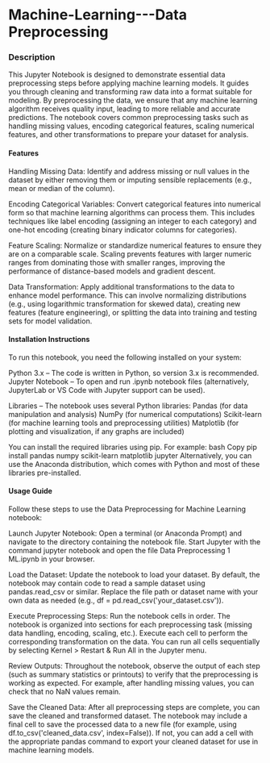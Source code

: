 # Machine-Learning---Data Preprocessing

### Description

This Jupyter Notebook is designed to demonstrate essential data preprocessing steps before applying machine learning models. It guides you through cleaning and transforming raw data into a format suitable for modeling. By preprocessing the data, we ensure that any machine learning algorithm receives quality input, leading to more reliable and accurate predictions. The notebook covers common preprocessing tasks such as handling missing values, encoding categorical features, scaling numerical features, and other transformations to prepare your dataset for analysis.

#### Features
Handling Missing Data: Identify and address missing or null values in the dataset by either removing them or imputing sensible replacements (e.g., mean or median of the column).

Encoding Categorical Variables: Convert categorical features into numerical form so that machine learning algorithms can process them. This includes techniques like label encoding (assigning an integer to each category) and one-hot encoding (creating binary indicator columns for categories).

Feature Scaling: Normalize or standardize numerical features to ensure they are on a comparable scale. Scaling prevents features with larger numeric ranges from dominating those with smaller ranges, improving the performance of distance-based models and gradient descent.

Data Transformation: Apply additional transformations to the data to enhance model performance. This can involve normalizing distributions (e.g., using logarithmic transformation for skewed data), creating new features (feature engineering), or splitting the data into training and testing sets for model validation.

#### Installation Instructions
To run this notebook, you need the following installed on your system:

Python 3.x – The code is written in Python, so version 3.x is recommended.
Jupyter Notebook – To open and run .ipynb notebook files (alternatively, JupyterLab or VS Code with Jupyter support can be used).

Libraries – The notebook uses several Python libraries:
Pandas (for data manipulation and analysis)
NumPy (for numerical computations)
Scikit-learn (for machine learning tools and preprocessing utilities)
Matplotlib (for plotting and visualization, if any graphs are included)

You can install the required libraries using pip. For example:
bash
Copy
pip install pandas numpy scikit-learn matplotlib jupyter
Alternatively, you can use the Anaconda distribution, which comes with Python and most of these libraries pre-installed.

#### Usage Guide
Follow these steps to use the Data Preprocessing for Machine Learning notebook:

Launch Jupyter Notebook: Open a terminal (or Anaconda Prompt) and navigate to the directory containing the notebook file. Start Jupyter with the command jupyter notebook and open the file Data Preprocessing 1 ML.ipynb in your browser.

Load the Dataset: Update the notebook to load your dataset. By default, the notebook may contain code to read a sample dataset using pandas.read_csv or similar. Replace the file path or dataset name with your own data as needed (e.g., df = pd.read_csv('your_dataset.csv')).

Execute Preprocessing Steps: Run the notebook cells in order. The notebook is organized into sections for each preprocessing task (missing data handling, encoding, scaling, etc.). Execute each cell to perform the corresponding transformation on the data. You can run all cells sequentially by selecting Kernel > Restart & Run All in the Jupyter menu.

Review Outputs: Throughout the notebook, observe the output of each step (such as summary statistics or printouts) to verify that the preprocessing is working as expected. For example, after handling missing values, you can check that no NaN values remain.

Save the Cleaned Data: After all preprocessing steps are complete, you can save the cleaned and transformed dataset. The notebook may include a final cell to save the processed data to a new file (for example, using df.to_csv('cleaned_data.csv', index=False)). If not, you can add a cell with the appropriate pandas command to export your cleaned dataset for use in machine learning models.
